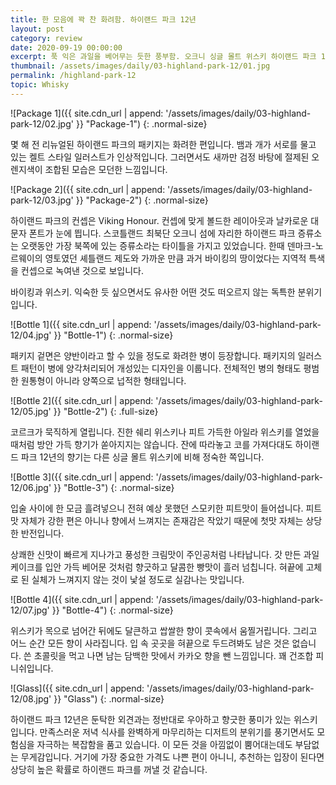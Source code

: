 ```yaml
---
title: 한 모음에 꽉 찬 화려함. 하이랜드 파크 12년
layout: post
category: review
date: 2020-09-19 00:00:00
excerpt: 푹 익은 과일을 베어무는 듯한 풍부함. 오크니 싱글 몰트 위스키 하이랜드 파크 12년 리뷰.
thumbnail: /assets/images/daily/03-highland-park-12/01.jpg
permalink: /highland-park-12
topic: Whisky
---
```


![Package 1]({{ site.cdn_url | append: '/assets/images/daily/03-highland-park-12/02.jpg' }} "Package-1")
{: .normal-size}

몇 해 전 리뉴얼된 하이랜드 파크의 패키지는 화려한 편입니다. 뱀과 개가 서로를 물고 있는 켈트 스타일 일러스트가 인상적입니다. 그러면서도 새까만 검정 바탕에 절제된 오렌지색이 조합된 모습은 모던한 느낌입니다.

![Package 2]({{ site.cdn_url | append: '/assets/images/daily/03-highland-park-12/03.jpg' }} "Package-2")
{: .normal-size}

하이랜드 파크의 컨셉은 Viking Honour. 컨셉에 맞게 볼드한 레이아웃과 날카로운 대문자 폰트가 눈에 띕니다. 스코틀랜드 최북단 오크니 섬에 자리한 하이랜드 파크 증류소는 오랫동안 가장 북쪽에 있는 증류소라는 타이틀을 가지고 있었습니다. 한때 덴마크-노르웨이의 영토였던 셰틀랜드 제도와 가까운 만큼 과거 바이킹의 땅이었다는 지역적 특색을 컨셉으로 녹여낸 것으로 보입니다.

바이킹과 위스키. 익숙한 듯 싶으면서도 유사한 어떤 것도 떠오르지 않는 독특한 분위기입니다.

![Bottle 1]({{ site.cdn_url | append: '/assets/images/daily/03-highland-park-12/04.jpg' }} "Bottle-1")
{: .normal-size}

패키지 겉면은 양반이라고 할 수 있을 정도로 화려한 병이 등장합니다. 패키지의 일러스트 패턴이 병에 양각처리되어 개성있는 디자인을 이룹니다. 전체적인 병의 형태도 평범한 원통형이 아니라 양쪽으로 넙적한 형태입니다.

![Bottle 2]({{ site.cdn_url | append: '/assets/images/daily/03-highland-park-12/05.jpg' }} "Bottle-2")
{: .full-size}

코르크가 묵직하게 열립니다. 진한 쉐리 위스키나 피트 가득한 아일라 위스키를 열었을 때처럼 방안 가득 향기가 쏟아지지는 않습니다. 잔에 따라놓고 코를 가져다대도 하이랜드 파크 12년의 향기는 다른 싱글 몰트 위스키에 비해 정숙한 쪽입니다.

![Bottle 3]({{ site.cdn_url | append: '/assets/images/daily/03-highland-park-12/06.jpg' }} "Bottle-3")
{: .normal-size}

입술 사이에 한 모금 흘려넣으니 전혀 예상 못했던 스모키한 피트맛이 들어섭니다. 피트맛 자체가 강한 편은 아니나 향에서 느껴지는 존재감은 작았기 때문에 첫맛 자체는 상당한 반전입니다.

상쾌한 신맛이 빠르게 지나가고 풍성한 크림맛이 주인공처럼 나타납니다. 갓 만든 과일 케이크를 입안 가득 베어문 것처럼 향긋하고 달콤한 빵맛이 흘러 넘칩니다. 혀끝에 고체로 된 실체가 느껴지지 않는 것이 낯설 정도로 실감나는 맛입니다.

![Bottle 4]({{ site.cdn_url | append: '/assets/images/daily/03-highland-park-12/07.jpg' }} "Bottle-4")
{: .normal-size}

위스키가 목으로 넘어간 뒤에도 달큰하고 쌉쌀한 향이 콧속에서 움찔거립니다. 그리고 어느 순간 모든 향이 사라집니다. 입 속 곳곳을 혀끝으로 두드려봐도 남은 것은 없습니다. 쓴 초콜릿을 먹고 나면 남는 담백한 맛에서 카카오 향을 뺀 느낌입니다. 꽤 건조합 피니쉬입니다.

![Glass]({{ site.cdn_url | append: '/assets/images/daily/03-highland-park-12/08.jpg' }} "Glass")
{: .normal-size}

하이랜드 파크 12년은 둔탁한 외견과는 정반대로 우아하고 향긋한 풍미가 있는 위스키입니다. 만족스러운 저녁 식사를 완벽하게 마무리하는 디저트의 분위기를 풍기면서도 모험심을 자극하는 복잡함을 품고 있습니다. 이 모든 것을 아낌없이 뿜어대는데도 부담없는 무게감입니다. 거기에 가장 중요한 가격도 나쁜 편이 아니니, 추천하는 입장이 된다면 상당히 높은 확률로 하이랜드 파크를 꺼낼 것 같습니다.